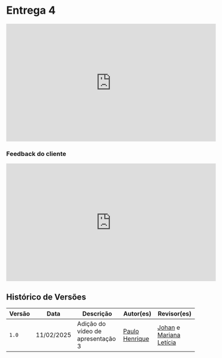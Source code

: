 # Entrega 4

<iframe width="560" height="315" src="https://www.youtube.com/embed/CJSJOoDHKBs?si=z47XgOscvN67Nhse" title="YouTube video player" frameborder="0" allow="accelerometer; autoplay; clipboard-write; encrypted-media; gyroscope; picture-in-picture; web-share" referrerpolicy="strict-origin-when-cross-origin" allowfullscreen></iframe>

### Feedback do cliente

<iframe width="560" height="315" src="https://www.youtube.com/embed/3KF8rovGWTk?si=dxNnYN9pHllV6QiX" title="YouTube video player" frameborder="0" allow="accelerometer; autoplay; clipboard-write; encrypted-media; gyroscope; picture-in-picture; web-share" referrerpolicy="strict-origin-when-cross-origin" allowfullscreen></iframe>

## Histórico de Versões

| Versão |    Data    | Descrição                                 | Autor(es)                                       | Revisor(es)                                    |
| ------ | :--------: | ----------------------------------------- | ----------------------------------------------- | ---------------------------------------------- |
| `1.0`   | 11/02/2025 | Adição do vídeo de apresentação 3                         | [Paulo Henrique](https://github.com/Nanashii76)  |     [Johan](https://github.com/johan-rocha) e  [Mariana Letícia](https://github.com/Marianannn)   | 